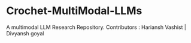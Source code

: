 # Crochet-MultiModal-LLMs
A multimodal LLM Research Repository.
Contributors : Hariansh Vashist | Divyansh goyal
